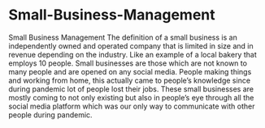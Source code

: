 # Small-Business-Management
Small Business Management  The definition of a small business is an independently owned and operated company that is limited in size and in revenue depending on the industry.  Like an example of a local bakery that employs 10 people.  Small businesses are those which are not known to many people and are opened on any social media. People making things and working from home, this actually came to people’s knowledge since during pandemic lot of people lost their jobs. These small businesses are mostly coming to not only existing but also in people’s eye through all the social media platform which was our only way to communicate with other people during pandemic.
